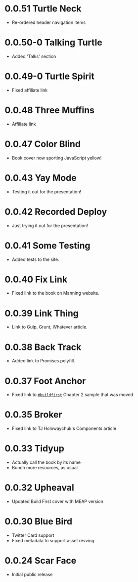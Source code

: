# 0.0.51 Turtle Neck

- Re-ordered header navigation items

# 0.0.50-0 Talking Turtle

- Added 'Talks' section

# 0.0.49-0 Turtle Spirit

- Fixed affiliate link

# 0.0.48 Three Muffins

- Affiliate link

# 0.0.47 Color Blind

- Book cover now sporting JavaScript yellow!

# 0.0.43 Yay Mode

- Testing it out for the presentation!

# 0.0.42 Recorded Deploy

- Just trying it out for the presentation!

# 0.0.41 Some Testing

- Added tests to the site.

# 0.0.40 Fix Link

- Fixed link to the book on Manning website.

# 0.0.39 Link Thing

- Link to Gulp, Grunt, Whatever article.

# 0.0.38 Back Track

- Added link to Promises polyfill.

# 0.0.37 Foot Anchor

- Fixed link to [`#buildfirst`](http://bevacqua.io/bf) Chapter 2 sample that was moved

# 0.0.35 Broker

- Fixed link to TJ Holowaychuk's Components article

# 0.0.33 Tidyup

- Actually call the book by its name
- Bunch more resources, as usual

# 0.0.32 Upheaval

- Updated Build First cover with MEAP version

# 0.0.30 Blue Bird

- Twitter Card support
- Fixed metadata to support asset revving

# 0.0.24 Scar Face

- Initial public release
